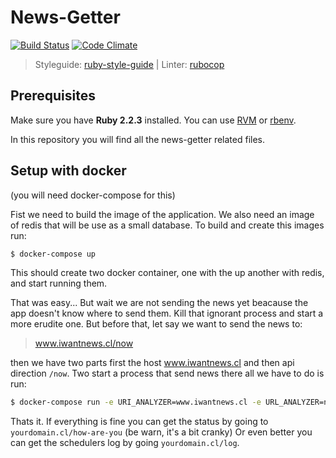 # News-Getter
[![Build Status](https://travis-ci.org/IIC2173-2015-2-Grupo2/news-getter.svg)](https://travis-ci.org/IIC2173-2015-2-Grupo2/news-getter) [![Code Climate](https://codeclimate.com/github/IIC2173-2015-2-Grupo2/news-getter/badges/gpa.svg)](https://codeclimate.com/github/IIC2173-2015-2-Grupo2/news-getter)

> Styleguide: [ruby-style-guide](https://github.com/bbatsov/ruby-style-guide) | Linter: [rubocop](https://github.com/bbatsov/rubocop)

## Prerequisites

Make sure you have **Ruby 2.2.3** installed.
You can use [RVM](https://rvm.io/) or [rbenv](https://github.com/sstephenson/rbenv).

In this repository you will find all the news-getter related files.

## Setup with docker

(you will need docker-compose for this)

Fist we need to build the image of the application. We also need an image of redis that
will be use as a small database. To build and create this images run:

```sh
$ docker-compose up
```

This should create two docker container, one with the up another with redis, and start
running them.

That was easy... But wait we are not sending the news yet beacause the app doesn't know
where to send them. Kill that ignorant process and start a more erudite one.
But before that, let say we want to send the news to:

 > www.iwantnews.cl/now

then we have two parts first the host www.iwantnews.cl and then api direction `/now`.
Two start a process that send news there all we have to do is run:

```sh
$ docker-compose run -e URI_ANALYZER=www.iwantnews.cl -e URL_ANALYZER=now news-getter
```

Thats it. If everything is fine you can get the status by going to
`yourdomain.cl/how-are-you` (be warn, it's a bit cranky)
Or even better you can get the schedulers log by going `yourdomain.cl/log`.
